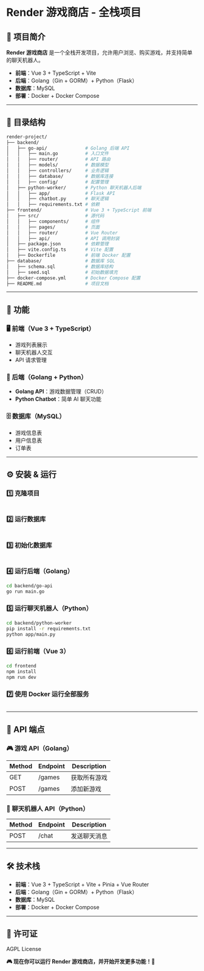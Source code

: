 # Render 游戏商店 - 全栈项目

## 📌 项目简介
**Render 游戏商店** 是一个全栈开发项目，允许用户浏览、购买游戏，并支持简单的聊天机器人。

- **前端**：Vue 3 + TypeScript + Vite
- **后端**：Golang（Gin + GORM）+ Python（Flask）
- **数据库**：MySQL
- **部署**：Docker + Docker Compose

---
## 📂 目录结构
```bash
render-project/
├── backend/
│   ├── go-api/              # Golang 后端 API
│   │   ├── main.go          # 入口文件
│   │   ├── router/          # API 路由
│   │   ├── models/          # 数据模型
│   │   ├── controllers/     # 业务逻辑
│   │   ├── database/        # 数据库连接
│   │   ├── config/          # 配置管理
│   ├── python-worker/       # Python 聊天机器人后端
│   │   ├── app/             # Flask API
│   │   ├── chatbot.py       # 聊天逻辑
│   │   ├── requirements.txt # 依赖
├── frontend/                # Vue 3 + TypeScript 前端
│   ├── src/                 # 源代码
│   │   ├── components/      # 组件
│   │   ├── pages/           # 页面
│   │   ├── router/          # Vue Router
│   │   ├── api/             # API 调用封装
│   ├── package.json         # 依赖管理
│   ├── vite.config.ts       # Vite 配置
│   ├── Dockerfile           # 前端 Docker 配置
├── database/                # 数据库 SQL
│   ├── schema.sql           # 数据库结构
│   ├── seed.sql             # 初始数据填充
├── docker-compose.yml       # Docker Compose 配置
├── README.md                # 项目文档
```

---
## 🎯 功能
### **🖥️ 前端（Vue 3 + TypeScript）**
- 游戏列表展示
- 聊天机器人交互
- API 请求管理

### **🚀 后端（Golang + Python）**
- **Golang API**：游戏数据管理（CRUD）
- **Python Chatbot**：简单 AI 聊天功能

### **🗄️ 数据库（MySQL）**
- 游戏信息表
- 用户信息表
- 订单表

---
## ⚙️ **安装 & 运行**

### **1️⃣ 克隆项目**
```bash

```

### **2️⃣ 运行数据库**
```bash

```

### **3️⃣ 初始化数据库**
```bash

```

### **4️⃣ 运行后端（Golang）**
```bash
cd backend/go-api
go run main.go
```

### **5️⃣ 运行聊天机器人（Python）**
```bash
cd backend/python-worker
pip install -r requirements.txt
python app/main.py
```

### **6️⃣ 运行前端（Vue 3）**
```bash
cd frontend
npm install
npm run dev
```

### **7️⃣ 使用 Docker 运行全部服务**
```bash

```

---
## 📡 API 端点
### **🎮 游戏 API**（Golang）
| Method | Endpoint   | Description         |
|--------|-----------|---------------------|
| GET    | /games    | 获取所有游戏        |
| POST   | /games    | 添加新游戏          |

### **💬 聊天机器人 API**（Python）
| Method | Endpoint   | Description      |
|--------|-----------|------------------|
| POST   | /chat     | 发送聊天消息      |

---
## 🛠️ **技术栈**
- **前端**：Vue 3 + TypeScript + Vite + Pinia + Vue Router
- **后端**：Golang（Gin + GORM）+ Python（Flask）
- **数据库**：MySQL
- **部署**：Docker + Docker Compose

---
## 📜 **许可证**
AGPL License

**🎮 现在你可以运行 Render 游戏商店，并开始开发更多功能！🚀**
